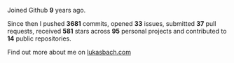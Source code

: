 Joined Github **9** years ago.

Since then I pushed **3681** commits, opened **33** issues, submitted **37** pull requests, received **581** stars across **95** personal projects and contributed to **14** public repositories.

Find out more about me on [lukasbach.com](https://lukasbach.com)

